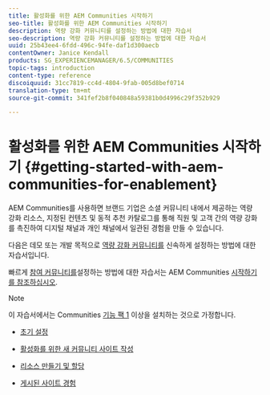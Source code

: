 ```yaml
---
title: 활성화를 위한 AEM Communities 시작하기
seo-title: 활성화를 위한 AEM Communities 시작하기
description: 역량 강화 커뮤니티를 설정하는 방법에 대한 자습서
seo-description: 역량 강화 커뮤니티를 설정하는 방법에 대한 자습서
uuid: 25b43ee4-6fdd-496c-94fe-daf1d300aecb
contentOwner: Janice Kendall
products: SG_EXPERIENCEMANAGER/6.5/COMMUNITIES
topic-tags: introduction
content-type: reference
discoiquuid: 31cc7819-cc4d-4804-9fab-005d8bef0714
translation-type: tm+mt
source-git-commit: 341fef2b8f040848a59381b0d4996c29f352b929

---
```



# 활성화를 위한 AEM Communities 시작하기 {#getting-started-with-aem-communities-for-enablement}

AEM Communities를 사용하면 브랜드 기업은 소셜 커뮤니티 내에서 제공하는 역량 강화 리소스, 지정된 컨텐츠 및 동적 추천 카탈로그를 통해 직원 및 고객 간의 역량 강화를 촉진하여 디지털 채널과 개인 채널에서 일관된 경험을 만들 수 있습니다.

다음은 데모 또는 개발 목적으로 [역량 강화 커뮤니티를](overview.md#enablement-community) 신속하게 설정하는 방법에 대한 자습서입니다.

빠르게 [참여 커뮤니티를](overview.md#engagement-community)설정하는 방법에 대한 자습서는 AEM Communities [시작하기를 참조하십시오](getting-started.md).

>[!NOTE]
>
>이 자습서에서는 Communities [기능 팩 1](deploy-communities.md#latestfeaturepack) 이상을 설치하는 것으로 가정합니다.


* [초기 설정](enablement-setup.md)

* [활성화를 위한 새 커뮤니티 사이트 작성](enablement-create-site.md)

* [리소스 만들기 및 할당](resource.md)

* [게시된 사이트 경험](enablement-published-site.md)

